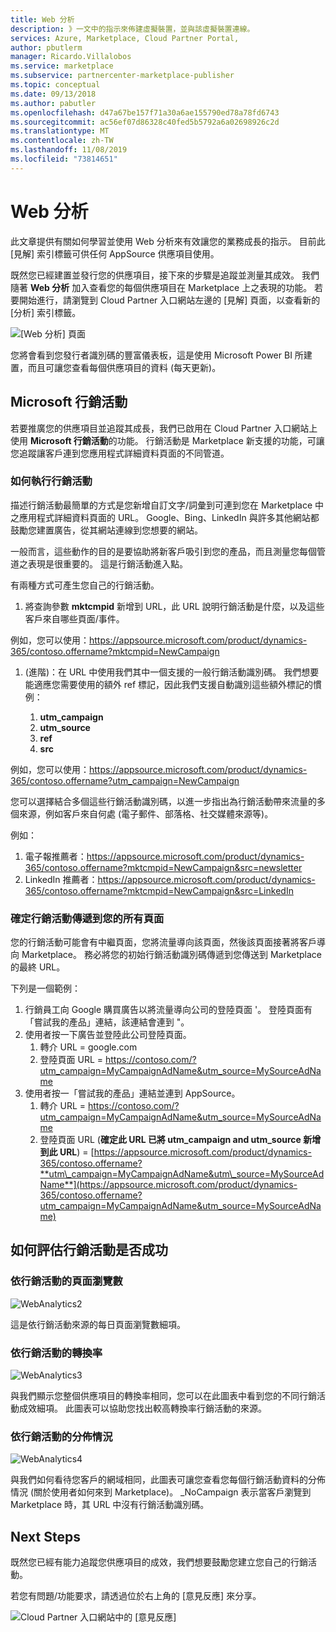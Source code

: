 ```yaml
---
title: Web 分析
description: 》一文中的指示來佈建虛擬裝置，並與該虛擬裝置連線。
services: Azure, Marketplace, Cloud Partner Portal,
author: pbutlerm
manager: Ricardo.Villalobos
ms.service: marketplace
ms.subservice: partnercenter-marketplace-publisher
ms.topic: conceptual
ms.date: 09/13/2018
ms.author: pabutler
ms.openlocfilehash: d47a67be157f71a30a6ae155790ed78a78fd6743
ms.sourcegitcommit: ac56ef07d86328c40fed5b5792a6a02698926c2d
ms.translationtype: MT
ms.contentlocale: zh-TW
ms.lasthandoff: 11/08/2019
ms.locfileid: "73814651"
---
```

<a name="web-analytics"></a>Web 分析
=============

此文章提供有關如何學習並使用 Web 分析來有效讓您的業務成長的指示。 目前此 [見解] 索引標籤可供任何 AppSource 供應項目使用。

既然您已經建置並發行您的供應項目，接下來的步驟是追蹤並測量其成效。 我們隨著 **Web 分析** 加入查看您的每個供應項目在 Marketplace 上之表現的功能。 若要開始進行，請瀏覽到 Cloud Partner 入口網站左邊的 [見解] 頁面，以查看新的 [分析] 索引標籤。

![[Web 分析] 頁面](./media/si-getting-started/WebAnalytics1.png)

您將會看到您發行者識別碼的豐富儀表板，這是使用 Microsoft Power BI 所建置，而且可讓您查看每個供應項目的資料 (每天更新)。

<a name="microsoft-campaigns"></a>**Microsoft 行銷活動**
-----------------------

若要推廣您的供應項目並追蹤其成長，我們已啟用在 Cloud Partner 入口網站上使用 **Microsoft 行銷活動**的功能。 行銷活動是 Marketplace 新支援的功能，可讓您追蹤讓客戶連到您應用程式詳細資料頁面的不同管道。

### <a name="how-to-make-a-campaign"></a>**如何執行行銷活動**

描述行銷活動最簡單的方式是您新增自訂文字/詞彙到可連到您在 Marketplace 中之應用程式詳細資料頁面的 URL。 Google、Bing、LinkedIn 與許多其他網站都鼓勵您建置廣告，從其網站連線到您想要的網站。

一般而言，這些動作的目的是要協助將新客戶吸引到您的產品，而且測量您每個管道之表現是很重要的。 這是行銷活動進入點。

有兩種方式可產生您自己的行銷活動。

1. 將查詢參數 **mktcmpid** 新增到 URL，此 URL 說明行銷活動是什麼，以及這些客戶來自哪些頁面/事件。

例如，您可以使用：<https://appsource.microsoft.com/product/dynamics-365/contoso.offername?mktcmpid=NewCampaign>

1. (進階)：在 URL 中使用我們其中一個支援的一般行銷活動識別碼。 我們想要能適應您需要使用的額外 ref 標記，因此我們支援自動識別這些額外標記的慣例：
    
    1. **utm\_campaign**
    2. **utm\_source**
    3. **ref**
    4. **src**

例如，您可以使用：<https://appsource.microsoft.com/product/dynamics-365/contoso.offername?utm_campaign=NewCampaign>

您可以選擇結合多個這些行銷活動識別碼，以進一步指出為行銷活動帶來流量的多個來源，例如客戶來自何處 (電子郵件、部落格、社交媒體來源等)。

例如：

1. 電子報推薦者：<https://appsource.microsoft.com/product/dynamics-365/contoso.offername?mktcmpid=NewCampaign&src=newsletter>
2. LinkedIn 推薦者：<https://appsource.microsoft.com/product/dynamics-365/contoso.offername?mktcmpid=NewCampaign&src=LinkedIn>

### <a name="ensuring-campaigns-pass-through-all-your-pages"></a>**確定行銷活動傳遞到您的所有頁面**

您的行銷活動可能會有中繼頁面，您將流量導向該頁面，然後該頁面接著將客戶導向 Marketplace。 務必將您的初始行銷活動識別碼傳遞到您傳送到 Marketplace 的最終 URL。

下列是一個範例：

1. 行銷員工向 Google 購買廣告以將流量導向公司的登陸頁面 \'。 登陸頁面有「嘗試我的產品」連結，該連結會連到 \"。
2. 使用者按一下廣告並登陸此公司登陸頁面。
    1.  轉介 URL = google.com
    2.  登陸頁面 URL = <https://contoso.com/?utm_campaign=MyCampaignAdName&utm_source=MySourceAdName>
3. 使用者按一「嘗試我的產品」連結並連到 AppSource。
    1. 轉介 URL =  <https://contoso.com/?utm_campaign=MyCampaignAdName&utm_source=MySourceAdName>
    2. 登陸頁面 URL (**確定此 URL 已將 utm\_campaign and  utm\_source 新增到此 URL**) =  [https://appsource.microsoft.com/product/dynamics-365/contoso.offername?**utm\_campaign=MyCampaignAdName&utm\_source=MySourceAdName**](https://appsource.microsoft.com/product/dynamics-365/contoso.offername?utm_campaign=MyCampaignAdName&utm_source=MySourceAdName)

<a name="how-to-evaluate-the-success-of-a-campaign"></a>如何評估行銷活動是否成功
-----------------------------------------

### <a name="page-visits-by-campaign"></a>**依行銷活動的頁面瀏覽數**

![WebAnalytics2](./media/si-getting-started/WebAnalytics2.png)

這是依行銷活動來源的每日頁面瀏覽數細項。

### <a name="conversion-rate-by-campaign"></a>**依行銷活動的轉換率**

![WebAnalytics3](./media/si-getting-started/WebAnalytics3.png)

與我們顯示您整個供應項目的轉換率相同，您可以在此圖表中看到您的不同行銷活動成效細項。 此圖表可以協助您找出較高轉換率行銷活動的來源。

### <a name="distribution-by-campaign"></a>**依行銷活動的分佈情況**

![WebAnalytics4](./media/si-getting-started/WebAnalytics4.png)

與我們如何看待您客戶的網域相同，此圖表可讓您查看您每個行銷活動資料的分佈情況 (關於使用者如何來到 Marketplace)。 \_NoCampaign 表示當客戶瀏覽到 Marketplace 時，其 URL 中沒有行銷活動識別碼。

<a name="next-steps"></a>**Next Steps**
--------------

既然您已經有能力追蹤您供應項目的成效，我們想要鼓勵您建立您自己的行銷活動。

若您有問題/功能要求，請透過位於右上角的 [意見反應] 來分享。

![Cloud Partner 入口網站中的 [意見反應]](./media/si-getting-started/WebAnalytics5.png)
